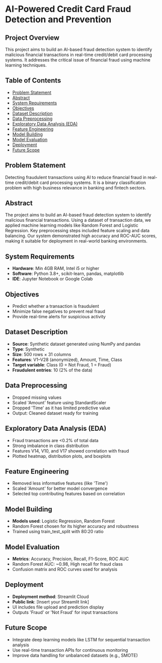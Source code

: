 # AI-Powered Credit Card Fraud Detection and Prevention

## Project Overview
This project aims to build an AI-based fraud detection system to identify malicious financial transactions in real-time credit/debit card processing systems. It addresses the critical issue of financial fraud using machine learning techniques.

## Table of Contents
- [Problem Statement](#problem-statement)
- [Abstract](#abstract)
- [System Requirements](#system-requirements)
- [Objectives](#objectives)
- [Dataset Description](#dataset-description)
- [Data Preprocessing](#data-preprocessing)
- [Exploratory Data Analysis (EDA)](#exploratory-data-analysis-eda)
- [Feature Engineering](#feature-engineering)
- [Model Building](#model-building)
- [Model Evaluation](#model-evaluation)
- [Deployment](#deployment)
- [Future Scope](#future-scope)


## Problem Statement
Detecting fraudulent transactions using AI to reduce financial fraud in real-time credit/debit card processing systems. It is a binary classification problem with high business relevance in banking and fintech sectors.

## Abstract
The project aims to build an AI-based fraud detection system to identify malicious financial transactions. Using a dataset of transaction data, we applied machine learning models like Random Forest and Logistic Regression. Key preprocessing steps included feature scaling and data balancing. Our system demonstrated high accuracy and ROC-AUC scores, making it suitable for deployment in real-world banking environments.

## System Requirements
- **Hardware**: Min 4GB RAM, Intel i5 or higher
- **Software**: Python 3.8+, scikit-learn, pandas, matplotlib
- **IDE**: Jupyter Notebook or Google Colab

## Objectives
- Predict whether a transaction is fraudulent
- Minimize false negatives to prevent real fraud
- Provide real-time alerts for suspicious activity

## Dataset Description
- **Source**: Synthetic dataset generated using NumPy and pandas
- **Type**: Synthetic
- **Size**: 500 rows × 31 columns
- **Features**: V1–V28 (anonymized), Amount, Time, Class
- **Target variable**: Class (0 = Not Fraud, 1 = Fraud)
- **Fraudulent entries**: 10 (2% of the data)

## Data Preprocessing
- Dropped missing values
- Scaled 'Amount' feature using StandardScaler
- Dropped 'Time' as it has limited predictive value
- Output: Cleaned dataset ready for training

## Exploratory Data Analysis (EDA)
- Fraud transactions are <0.2% of total data
- Strong imbalance in class distribution
- Features V14, V10, and V17 showed correlation with fraud
- Plotted heatmap, distribution plots, and boxplots

## Feature Engineering
- Removed less informative features (like 'Time')
- Scaled 'Amount' for better model convergence
- Selected top contributing features based on correlation

## Model Building
- **Models used**: Logistic Regression, Random Forest
- Random Forest chosen for its higher accuracy and robustness
- Trained using train_test_split with 80:20 ratio

## Model Evaluation
- **Metrics**: Accuracy, Precision, Recall, F1-Score, ROC AUC
- Random Forest AUC: ~0.98, High recall for fraud class
- Confusion matrix and ROC curves used for analysis

## Deployment
- **Deployment method**: Streamlit Cloud
- **Public link**: [Insert your Streamlit link]
- UI includes file upload and prediction display
- Outputs 'Fraud' or 'Not Fraud' for input transactions

## Future Scope
- Integrate deep learning models like LSTM for sequential transaction analysis
- Use real-time transaction APIs for continuous monitoring
- Improve data handling for unbalanced datasets (e.g., SMOTE)

